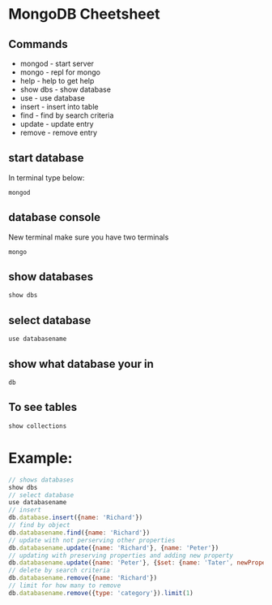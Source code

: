 # MongoDB Cheetsheet
## Commands
* mongod - start server
* mongo - repl for mongo
* help - help to get help
* show dbs - show database
* use - use database
* insert - insert into table
* find - find by search criteria
* update - update entry
* remove - remove entry

## start database
In terminal type below:

`mongod`
## database console
New terminal make sure you have two terminals 

`mongo`
## show databases
`show dbs`
## select database
`use databasename`
## show what database your in
`db`
## To see tables
`show collections`


# Example:
```js
// shows databases
show dbs
// select database
use databasename
// insert
db.database.insert({name: 'Richard'})
// find by object
db.databasename.find({name: 'Richard'})
// update with not perserving other properties
db.databasename.update({name: 'Richard'}, {name: 'Peter'})
// updating with preserving properties and adding new property
db.databasename.update({name: 'Peter'}, {$set: {name: 'Tater', newProperty: true}})
// delete by search criteria
db.databasename.remove({name: 'Richard'})
// limit for how many to remove
db.databasename.remove({type: 'category'}).limit(1)
```
